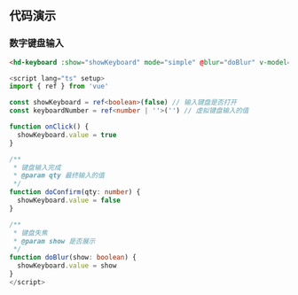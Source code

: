 <!--
 * @Author: weisheng
 * @Date: 2023-03-21 22:52:15
 * @LastEditTime: 2023-03-28 14:03:18
 * @LastEditors: weisheng
 * @Description: 
 * @FilePath: \fant-mini-plus\src\uni_modules\fant-mini\components\hd-keyboard\INDEX.md
 * 记得注释
-->
## 代码演示

### 数字键盘输入

```html
<hd-keyboard :show="showKeyboard" mode="simple" @blur="doBlur" v-model="keyboardNumber" @confirm="doConfirm"></hd-keyboard>
```

```ts
<script lang="ts" setup>
import { ref } from 'vue'

const showKeyboard = ref<boolean>(false) // 输入键盘是否打开
const keyboardNumber = ref<number | ''>('') // 虚拟键盘输入的值

function onClick() {
  showKeyboard.value = true
}

/**
 * 键盘输入完成
 * @param qty 最终输入的值
 */
function doConfirm(qty: number) {
  showKeyboard.value = false
}

/**
 * 键盘失焦
 * @param show 是否展示
 */
function doBlur(show: boolean) {
  showKeyboard.value = show
}
</script>
```
